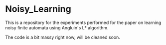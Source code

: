 # Noisy_Learning

This is a repository for the experiments performed for the paper on learning noisy finite automata using Angluin's L* algorithm.

The code is a bit massy right now, will be cleaned soon.
